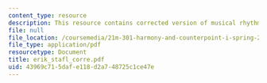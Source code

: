 ```yaml
---
content_type: resource
description: This resource contains corrected version of musical rhythm.
file: null
file_location: /coursemedia/21m-301-harmony-and-counterpoint-i-spring-2005/43969c715dafe118d2a748725c1ce47e_erik_stafl_corre.pdf
file_type: application/pdf
resourcetype: Document
title: erik_stafl_corre.pdf
uid: 43969c71-5daf-e118-d2a7-48725c1ce47e
---
```

